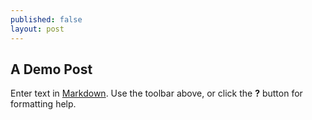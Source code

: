 ```yaml
---
published: false
layout: post
---
```


## A Demo Post

Enter text in [Markdown](http://daringfireball.net/projects/markdown/). Use the toolbar above, or click the **?** button for formatting help.
